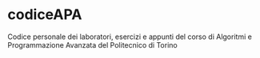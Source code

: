 # codiceAPA
Codice personale dei laboratori, esercizi e appunti del corso di Algoritmi e Programmazione Avanzata del Politecnico di Torino
